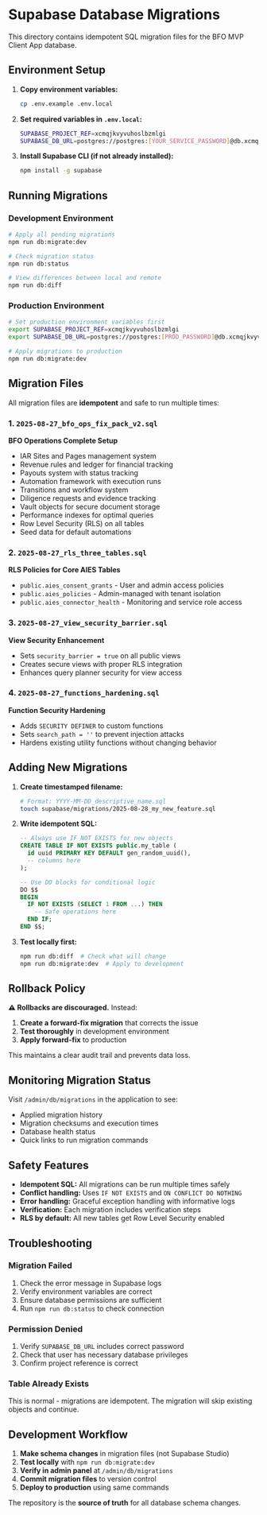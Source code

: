 # Supabase Database Migrations

This directory contains idempotent SQL migration files for the BFO MVP Client App database.

## Environment Setup

1. **Copy environment variables:**
   ```bash
   cp .env.example .env.local
   ```

2. **Set required variables in `.env.local`:**
   ```bash
   SUPABASE_PROJECT_REF=xcmqjkvyvuhoslbzmlgi
   SUPABASE_DB_URL=postgres://postgres:[YOUR_SERVICE_PASSWORD]@db.xcmqjkvyvuhoslbzmlgi.supabase.co:5432/postgres
   ```

3. **Install Supabase CLI (if not already installed):**
   ```bash
   npm install -g supabase
   ```

## Running Migrations

### Development Environment
```bash
# Apply all pending migrations
npm run db:migrate:dev

# Check migration status
npm run db:status

# View differences between local and remote
npm run db:diff
```

### Production Environment
```bash
# Set production environment variables first
export SUPABASE_PROJECT_REF=xcmqjkvyvuhoslbzmlgi
export SUPABASE_DB_URL=postgres://postgres:[PROD_PASSWORD]@db.xcmqjkvyvuhoslbzmlgi.supabase.co:5432/postgres

# Apply migrations to production
npm run db:migrate:dev
```

## Migration Files

All migration files are **idempotent** and safe to run multiple times:

### 1. `2025-08-27_bfo_ops_fix_pack_v2.sql`
**BFO Operations Complete Setup**
- IAR Sites and Pages management system
- Revenue rules and ledger for financial tracking
- Payouts system with status tracking
- Automation framework with execution runs
- Transitions and workflow system
- Diligence requests and evidence tracking
- Vault objects for secure document storage
- Performance indexes for optimal queries
- Row Level Security (RLS) on all tables
- Seed data for default automations

### 2. `2025-08-27_rls_three_tables.sql`
**RLS Policies for Core AIES Tables**
- `public.aies_consent_grants` - User and admin access policies
- `public.aies_policies` - Admin-managed with tenant isolation
- `public.aies_connector_health` - Monitoring and service role access

### 3. `2025-08-27_view_security_barrier.sql`
**View Security Enhancement**
- Sets `security_barrier = true` on all public views
- Creates secure views with proper RLS integration
- Enhances query planner security for view access

### 4. `2025-08-27_functions_hardening.sql`
**Function Security Hardening**
- Adds `SECURITY DEFINER` to custom functions
- Sets `search_path = ''` to prevent injection attacks
- Hardens existing utility functions without changing behavior

## Adding New Migrations

1. **Create timestamped filename:**
   ```bash
   # Format: YYYY-MM-DD_descriptive_name.sql
   touch supabase/migrations/2025-08-28_my_new_feature.sql
   ```

2. **Write idempotent SQL:**
   ```sql
   -- Always use IF NOT EXISTS for new objects
   CREATE TABLE IF NOT EXISTS public.my_table (
     id uuid PRIMARY KEY DEFAULT gen_random_uuid(),
     -- columns here
   );
   
   -- Use DO blocks for conditional logic
   DO $$
   BEGIN
     IF NOT EXISTS (SELECT 1 FROM ...) THEN
       -- Safe operations here
     END IF;
   END $$;
   ```

3. **Test locally first:**
   ```bash
   npm run db:diff  # Check what will change
   npm run db:migrate:dev  # Apply to development
   ```

## Rollback Policy

**⚠️ Rollbacks are discouraged.** Instead:

1. **Create a forward-fix migration** that corrects the issue
2. **Test thoroughly** in development environment
3. **Apply forward-fix** to production

This maintains a clear audit trail and prevents data loss.

## Monitoring Migration Status

Visit `/admin/db/migrations` in the application to see:
- Applied migration history
- Migration checksums and execution times
- Database health status
- Quick links to run migration commands

## Safety Features

- **Idempotent SQL:** All migrations can be run multiple times safely
- **Conflict handling:** Uses `IF NOT EXISTS` and `ON CONFLICT DO NOTHING`
- **Error handling:** Graceful exception handling with informative logs
- **Verification:** Each migration includes verification steps
- **RLS by default:** All new tables get Row Level Security enabled

## Troubleshooting

### Migration Failed
1. Check the error message in Supabase logs
2. Verify environment variables are correct
3. Ensure database permissions are sufficient
4. Run `npm run db:status` to check connection

### Permission Denied
1. Verify `SUPABASE_DB_URL` includes correct password
2. Check that user has necessary database privileges
3. Confirm project reference is correct

### Table Already Exists
This is normal - migrations are idempotent. The migration will skip existing objects and continue.

## Development Workflow

1. **Make schema changes** in migration files (not Supabase Studio)
2. **Test locally** with `npm run db:migrate:dev`
3. **Verify in admin panel** at `/admin/db/migrations`
4. **Commit migration files** to version control
5. **Deploy to production** using same commands

The repository is the **source of truth** for all database schema changes.